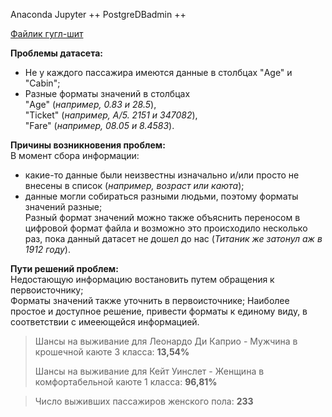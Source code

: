 Anaconda Jupyter ++
PostgreDBadmin ++

[Файлик гугл-шит](https://docs.google.com/spreadsheets/d/1yzMOUtRVrSZLrxQUcl1OZlIyO4oC6up86WvnjGyt3yk/edit?usp=sharing)

**Проблемы датасета:**  
 * Не у каждого пассажира имеются данные в столбцах "Age" и "Cabin";  
 * Разные форматы значений в столбцах  
     "Age" (*например, 0.83 и 28.5*),  
     "Ticket" (*например, A/5. 2151 и 347082*),  
     "Fare" (*например, 08.05 и 8.4583*). 

**Причины возникновения проблем:**  
В момент сбора информации:
  * какие-то данные были неизвестны изначально и/или просто не внесены в список (*например, возраст или каюта*);  
  * данные могли собираться разными людьми, поэтому форматы значений разные;  
Разный формат значений можно также объяснить переносом в цифровой формат файла и возможно это происходило несколько раз, пока данный датасет не дошел до нас (*Титаник же затонул аж в 1912 году*).  

**Пути решений проблем:**  
Недостающую информацию востановить путем обращения к первоисточнику;   
Форматы значений также уточнить в первоисточнике;
Наиболее простое и доступное решение, привести форматы к единому виду, в соответствии с имееющейся информацией.


> Шансы на выживание для Леонардо Ди Каприо - Мужчина в крошечной каюте 3 класса: **13,54%**
>  
> Шансы на выживание для Кейт Уинслет - Женщина в комфортабельной каюте 1 класса: **96,81%**

> Число выживших пассажиров женского пола: **233**
